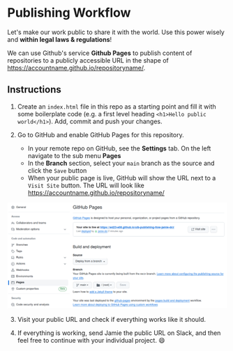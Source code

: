 # Publishing Workflow

Let's make our work public to share it with the world. Use this power wisely and **within legal laws & regulations**!

We can use Github's service **Github Pages** to publish content of repositories to a publicly accessible URL in the shape of https://accountname.github.io/repositoryname/. 

## Instructions

1. Create an `index.html` file in this repo as a starting point and fill it with some boilerplate code (e.g. a first level heading `<h1>Hello public world</h1>`). Add, commit and push your changes.

2. Go to GitHub and enable GitHub Pages for this repository.
    * In your remote repo on GitHub, see the **Settings** tab. On the left navigate to the sub menu **Pages**
    * In the **Branch** section, select your `main` branch as the source and click the `Save` button
    * When your public page is live, GitHub will show the URL next to a `Visit Site` button. The URL will look like https://accountname.github.io/repositoryname/

![settings](assets/images/settings-pages.png)

3. Visit your public URL and check if everything works like it should.

4. If everything is working, send Jamie the public URL on Slack, and then feel free to continue with your individual project. :smile: